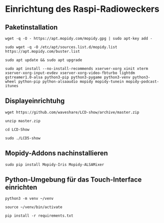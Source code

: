 
# Einrichtung des Raspi-Radioweckers

## Paketinstallation

```
wget -q -O - https://apt.mopidy.com/mopidy.gpg | sudo apt-key add -

sudo wget -q -O /etc/apt/sources.list.d/mopidy.list https://apt.mopidy.com/buster.list

sudo apt update && sudo apt upgrade

sudo apt install --no-install-recommends xserver-xorg xinit xterm xserver-xorg-input-evdev xserver-xorg-video-fbturbo lightdm gstreamer1.0-alsa python3-pip python3-pygame python3-venv python3-wheel python-pip python-alsaaudio mopidy mopidy-tunein mopidy-podcast-itunes 
```

## Displayeinrichtuhg

```
wget https://github.com/waveshare/LCD-show/archive/master.zip

unzip master.zip

cd LCD-Show

sudo ./LCD5-show
```

## Mopidy-Addons nachinstallieren

```
sudo pip install Mopidy-Iris Mopidy-ALSAMixer 
```

## Python-Umgebung für das Touch-Interface einrichten

```
python3 -m venv ~/venv

source ~/venv/bin/activate

pip install -r requirements.txt
```
